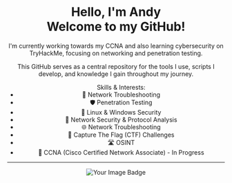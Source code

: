 <div align="center"> 
 <h1>Hello, I'm Andy <br> Welcome to my GitHub!</h1>
 
 <p>I'm currently working towards my CCNA and also learning cybersecurity on TryHackMe, focusing on networking and penetration testing.</p>

 <p>This GitHub serves as a central repository for the tools I use, scripts I develop, and knowledge I gain throughout my journey.</p>

 <ul>
  Skills & Interests:
  <li>🔧 Network Troubleshooting</li>
  <li>🛡️ Penetration Testing</li>
  <li>💾 Linux & Windows Security</li>
  <li>🔀 Network Security & Protocol Analysis</li>
  <li>🌐 Network Troubleshooting</li>
  <li>💪 Capture The Flag (CTF) Challenges</li>
  <li>🛣 OSINT</li>
  <li>📘 CCNA (Cisco Certified Network Associate) - In Progress</li>
 </ul>

<hr>

<img src="https://tryhackme-badges.s3.amazonaws.com/amortalwith.png" alt="Your Image Badge" />

</div>
